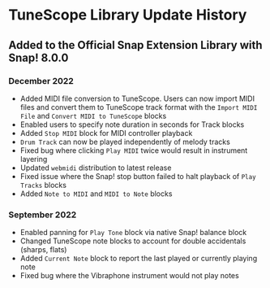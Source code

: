 # TuneScope Library Update History

## Added to the Official Snap Extension Library with Snap! 8.0.0

### December 2022
*   Added MIDI file conversion to TuneScope. Users can now import MIDI files and convert them to TuneScope track format with the `Import MIDI File` and `Convert MIDI to TuneScope` blocks
*   Enabled users to specify note duration in seconds for Track blocks
*   Added `Stop MIDI` block for MIDI controller playback
*   `Drum Track` can now be played independently of melody tracks
*   Fixed bug where clicking `Play MIDI` twice would result in instrument layering
*   Updated `webmidi` distribution to latest release
*   Fixed issue where the Snap! stop button failed to halt playback of `Play Tracks`  blocks
*   Added `Note to MIDI` and `MIDI to Note` blocks

### September 2022
*   Enabled panning for `Play Tone` block via native Snap! balance block
*   Changed TuneScope note blocks to account for double accidentals (sharps, flats)
*   Added `Current Note` block to report the last played or currently playing note
*   Fixed bug where the Vibraphone instrument would not play notes